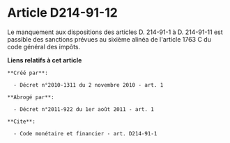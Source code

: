 # Article D214-91-12

Le manquement aux dispositions des articles D. 214-91-1 à D. 214-91-11 est passible des sanctions prévues au sixième alinéa
de l'article 1763 C du code général des impôts.

**Liens relatifs à cet article**

	**Créé par**:

	  - Décret n°2010-1311 du 2 novembre 2010 - art. 1

	**Abrogé par**:

	  - Décret n°2011-922 du 1er août 2011 - art. 1

	**Cite**:

	  - Code monétaire et financier - art. D214-91-1
